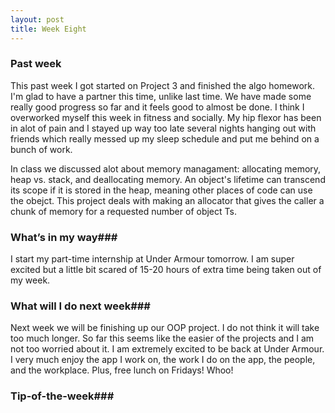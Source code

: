 ```yaml
---
layout: post
title: Week Eight
---
```


### Past week
This past week I got started on Project 3 and finished the algo homework. I'm glad to have a partner this time, unlike last time. We have made some really good progress so far and it feels good to almost be done. I think I overworked myself this week in fitness and socially. My hip flexor has been in alot of pain and I stayed up way too late several nights hanging out with friends which really messed up my sleep schedule and put me behind on a bunch of work.

In class we discussed alot about memory managament: allocating memory, heap vs. stack, and deallocating memory. An object's lifetime can transcend its scope if it is stored in the heap, meaning other places of code can use the obejct. This project deals with making an allocator that gives the caller a chunk of memory for a requested number of object Ts.

### What’s in my way###
I start my part-time internship at Under Armour tomorrow. I am super excited but a little bit scared of 15-20 hours of extra time being taken out of my week.

### What will I do next week###
Next week we will be finishing up our OOP project. I do not think it will take too much longer. So far this seems like the easier of the projects and I am not too worried about it. I am extremely excited to be back at Under Armour. I very much enjoy the app I work on, the work I do on the app, the people, and the workplace. Plus, free lunch on Fridays! Whoo!

### Tip-of-the-week###

